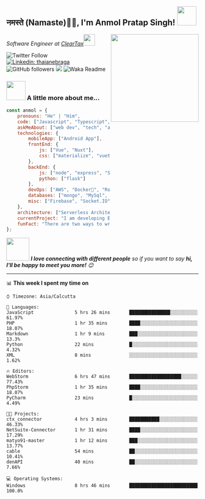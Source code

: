<h2>नमस्ते (Namaste)🙏🏻, I'm Anmol Pratap Singh! <img src="https://media.giphy.com/media/12oufCB0MyZ1Go/giphy.gif" width="50"></h2>
<img align='right' src="https://media.giphy.com/media/M9gbBd9nbDrOTu1Mqx/giphy.gif" width="230">
<p><em>Software Engineer at <a href="http://www.cleartax.in">ClearTax</a><img src="https://media.giphy.com/media/WUlplcMpOCEmTGBtBW/giphy.gif" width="30"> 
</em></p>

![Twitter Follow](https://img.shields.io/twitter/follow/misteranmol?label=Follow)
[![Linkedin: thaianebraga](https://img.shields.io/badge/-anmol-blue?style=flat-square&logo=Linkedin&logoColor=white&link=https://www.linkedin.com/in/anmol-p-singh/)](https://www.linkedin.com/in/anmol-p-singh/)
![GitHub followers](https://img.shields.io/github/followers/anmol098?label=Follow&style=social)
![](https://visitor-badge.glitch.me/badge?page_id=anmol098.anmol098)
![Waka Readme](https://github.com/anmol098/anmol098/workflows/Waka%20Readme/badge.svg)

### <img src="https://media.giphy.com/media/VgCDAzcKvsR6OM0uWg/giphy.gif" width="50"> A little more about me...  

```javascript
const anmol = {
    pronouns: "He" | "Him",
    code: ["Javascript", "Typescript", "Python", "Java", "php"],
    askMeAbout: ["web dev", "tech", "app dev", "photography"],
    technologies: {
        mobileApp: ["Android App"],
        frontEnd: {
            js: ["Vue", "Nuxt"],
            css: ["materialize", "vuetify", "bootstrap"]
        },
        backEnd: {
            js: ["node", "express", "SuiteScript"],
            python: ["flask"]
        },
        devOps: ["AWS", "Docker🐳", "Route53", "Nginx"],
        databases: ["mongo", "MySql", "sqlite"],
        misc: ["Firebase", "Socket.IO", "selenium", "open-cv", "php", "SuiteApp"]
    },
    architecture: ["Serverless Architecture", "Progressive web applications", "Single page applications"],
    currentProject: "I am developing Extension for NetSuite using SuiteScript2.0",
    funFact: "There are two ways to write error-free programs; only the third one works"
};
```

<img src="https://media.giphy.com/media/LnQjpWaON8nhr21vNW/giphy.gif" width="60"> <em><b>I love connecting with different people</b> so if you want to say <b>hi, I'll be happy to meet you more!</b> 😊</em>

---
📊 **This week I spent my time on**
<!--START_SECTION:waka-->
```text
⌚︎ Timezone: Asia/Calcutta

💬 Languages: 
JavaScript               5 hrs 26 mins       ███████████████░░░░░░░░░░   61.97% 
PHP                      1 hr 35 mins        ████░░░░░░░░░░░░░░░░░░░░░   18.07% 
Markdown                 1 hr 9 mins         ███░░░░░░░░░░░░░░░░░░░░░░   13.3% 
Python                   22 mins             █░░░░░░░░░░░░░░░░░░░░░░░░   4.32% 
XML                      8 mins              ░░░░░░░░░░░░░░░░░░░░░░░░░   1.62%

🔥 Editors: 
WebStorm                 6 hrs 47 mins       ███████████████████░░░░░░   77.43% 
PhpStorm                 1 hr 35 mins        ████░░░░░░░░░░░░░░░░░░░░░   18.07% 
PyCharm                  23 mins             █░░░░░░░░░░░░░░░░░░░░░░░░   4.49%

🐱‍💻 Projects: 
ctx_connector            4 hrs 3 mins        ███████████░░░░░░░░░░░░░░   46.33% 
NetSuite-Connector       1 hr 31 mins        ████░░░░░░░░░░░░░░░░░░░░░   17.29% 
matyo91-master           1 hr 12 mins        ███░░░░░░░░░░░░░░░░░░░░░░   13.77% 
cable                    54 mins             ██░░░░░░░░░░░░░░░░░░░░░░░   10.41% 
denAPI                   40 mins             ██░░░░░░░░░░░░░░░░░░░░░░░   7.66%

💻 Operating Systems: 
Windows                  8 hrs 46 mins       █████████████████████████   100.0%

```
<!--END_SECTION:waka-->
